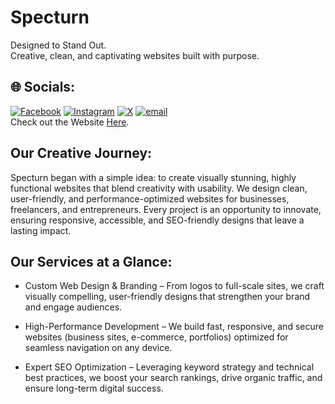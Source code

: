 # Specturn
Designed to Stand Out.<br>
Creative, clean, and captivating websites built with purpose.<br>
  
## 🌐 Socials:
[![Facebook](https://img.shields.io/badge/Facebook-%231877F2.svg?logo=Facebook&logoColor=white)](https://facebook.com/people/Specturn/61564018114081/)
[![Instagram](https://img.shields.io/badge/Instagram-%23E4405F.svg?logo=Instagram&logoColor=white)](https://instagram.com/specturnmedia)
[![X](https://img.shields.io/badge/X-black.svg?logo=X&logoColor=white)](https://x.com/SpecturnMedia) 
[![email](https://img.shields.io/badge/Email-D14836?logo=gmail&logoColor=white)](mailto:specturnmedia@gmail.com) <br>
Check out the Website <a href="specturn.in">Here</a>.

## Our Creative Journey:
Specturn began with a simple idea: to create visually stunning, highly functional websites that blend creativity with usability. We design clean, user-friendly, and performance-optimized websites for businesses, freelancers, and entrepreneurs. Every project is an opportunity to innovate, ensuring responsive, accessible, and SEO-friendly designs that leave a lasting impact.

## Our Services at a Glance:

* Custom Web Design & Branding – From logos to full-scale sites, we craft visually compelling, user-friendly designs that strengthen your brand and engage audiences.

* High-Performance Development – We build fast, responsive, and secure websites (business sites, e-commerce, portfolios) optimized for seamless navigation on any device.

* Expert SEO Optimization – Leveraging keyword strategy and technical best practices, we boost your search rankings, drive organic traffic, and ensure long-term digital success.
